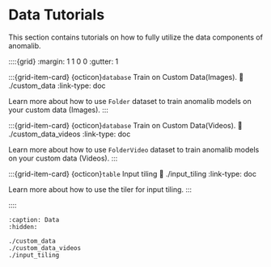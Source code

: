# Data Tutorials

This section contains tutorials on how to fully utilize the data components of anomalib.

::::{grid}
:margin: 1 1 0 0
:gutter: 1

:::{grid-item-card} {octicon}`database` Train on Custom Data(Images).
:link: ./custom_data
:link-type: doc

Learn more about how to use `Folder` dataset to train anomalib models on your custom data (Images).
:::

:::{grid-item-card} {octicon}`database` Train on Custom Data(Videos).
:link: ./custom_data_videos
:link-type: doc

Learn more about how to use `FolderVideo` dataset to train anomalib models on your custom data (Videos).
:::

:::{grid-item-card} {octicon}`table` Input tiling
:link: ./input_tiling
:link-type: doc

Learn more about how to use the tiler for input tiling.
:::

::::

```{toctree}
:caption: Data
:hidden:

./custom_data
./custom_data_videos
./input_tiling
```
